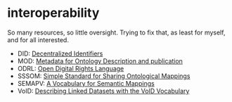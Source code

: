 # interoperability

So many resources, so little oversight. Trying to fix that, as least for myself, and for all interested.

* DID: [Decentralized Identifiers](https://www.w3.org/TR/did-core/)
* MOD: [Metadata for Ontology Description and publication](https://www.isibang.ac.in/ns/mod/index.html)
* ODRL: [Open Digital Rights Language](https://www.w3.org/TR/odrl-model/)
* SSSOM: [Simple Standard for Sharing Ontological Mappings](https://mapping-commons.github.io/sssom/spec/)
* SEMAPV: [A Vocabulary for Semantic Mappings](https://mapping-commons.github.io/semantic-mapping-vocabulary/)
* VoID: [Describing Linked Datasets with the VoID Vocabulary](https://www.w3.org/TR/void/)
